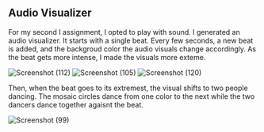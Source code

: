 
## Audio Visualizer

For my second I assignment, I opted to play with sound. I generated an audio visualizer. It starts with a single beat. Every few seconds, a new beat is added, and the backgroud color the audio visuals change accordingly. As the beat gets more intense, I made the visuals more exteme. 

![Screenshot (112)](https://user-images.githubusercontent.com/38201407/115240091-7813d580-a130-11eb-8c34-f6484f4f7852.png)
![Screenshot (105)](https://user-images.githubusercontent.com/38201407/115240115-7d712000-a130-11eb-9c4f-253828f2eefc.png)
![Screenshot (120)](https://user-images.githubusercontent.com/38201407/115240122-7f3ae380-a130-11eb-98ff-a8ef67a622a9.png)


Then, when the beat goes to its extremest, the visual shifts to two people dancing. The mosaic circles dance from one color to the next while the two dancers dance together agaisnt the beat. 

![Screenshot (99)](https://user-images.githubusercontent.com/38201407/115237257-6aa91c00-a12d-11eb-9ba6-c83b90b1c38c.png)

